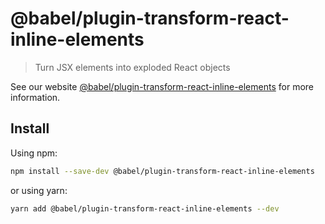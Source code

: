 # @babel/plugin-transform-react-inline-elements

> Turn JSX elements into exploded React objects

See our website [@babel/plugin-transform-react-inline-elements](https://babeljs.io/docs/en/next/babel-plugin-transform-react-inline-elements.html) for more information.

## Install

Using npm:

```sh
npm install --save-dev @babel/plugin-transform-react-inline-elements
```

or using yarn:

```sh
yarn add @babel/plugin-transform-react-inline-elements --dev
```
